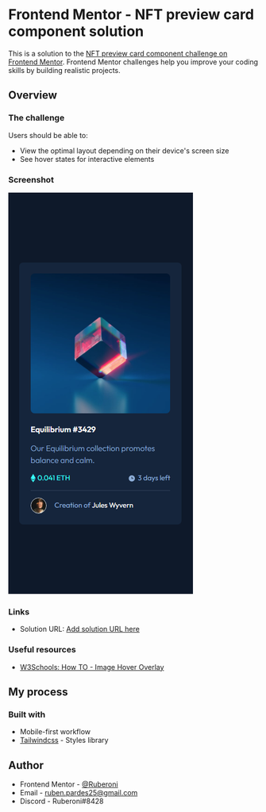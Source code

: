 # Frontend Mentor - NFT preview card component solution

This is a solution to the [NFT preview card component challenge on Frontend Mentor](https://www.frontendmentor.io/challenges/nft-preview-card-component-SbdUL_w0U). Frontend Mentor challenges help you improve your coding skills by building realistic projects. 
## Overview

### The challenge

Users should be able to:

- View the optimal layout depending on their device's screen size
- See hover states for interactive elements

### Screenshot

![](design\screenshots\mobile-design.png)


### Links

- Solution URL: [Add solution URL here](https://your-solution-url.com)

### Useful resources
- [W3Schools: How TO - Image Hover Overlay](https://www.w3schools.com/howto/howto_css_image_overlay.asp)

## My process

### Built with

- Mobile-first workflow
- [Tailwindcss](https://tailwindcss.com/) - Styles library


## Author

- Frontend Mentor - [@Ruberoni](https://www.frontendmentor.io/profile/Ruberoni)
- Email - [ruben.pardes25@gmail.com](mailto:ruben.pardes25@gmail.com)
- Discord - Ruberoni#8428
